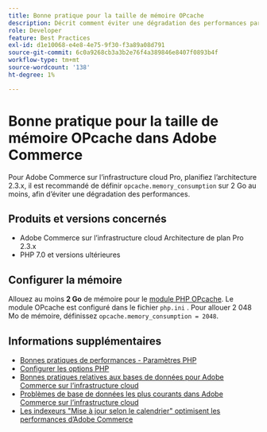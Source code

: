 ```yaml
---
title: Bonne pratique pour la taille de mémoire OPcache
description: Décrit comment éviter une dégradation des performances par des paramètres spécifiques de la consommation de mémoire OPcache sur les projets Adobe Commerce.
role: Developer
feature: Best Practices
exl-id: d1e10068-e4e8-4e75-9f30-f3a89a08d791
source-git-commit: 6c0a9268cb3a3b2e76f4a389846e8407f0893b4f
workflow-type: tm+mt
source-wordcount: '138'
ht-degree: 1%

---
```


# Bonne pratique pour la taille de mémoire OPcache dans Adobe Commerce

Pour Adobe Commerce sur l’infrastructure cloud Pro, planifiez l’architecture 2.3.x, il est recommandé de définir `opcache.memory_consumption` sur 2 Go au moins, afin d’éviter une dégradation des performances.

## Produits et versions concernés

* Adobe Commerce sur l’infrastructure cloud Architecture de plan Pro 2.3.x
* PHP 7.0 et versions ultérieures

## Configurer la mémoire

Allouez au moins **2 Go** de mémoire pour le [module PHP OPcache](https://www.php.net/manual/en/book.opcache.php). Le module OPcache est configuré dans le fichier `php.ini` . Pour allouer 2 048 Mo de mémoire, définissez `opcache.memory_consumption = 2048`.

## Informations supplémentaires

* [ Bonnes pratiques de performances - Paramètres PHP](../../../performance/software.md#php-settings)
* [Configurer les options PHP](https://experienceleague.adobe.com/en/docs/commerce-cloud-service/user-guide/configure/app/configure-app-yaml)
* [Bonnes pratiques relatives aux bases de données pour Adobe Commerce sur l’infrastructure cloud](database-on-cloud.md)
* [Problèmes de base de données les plus courants dans Adobe Commerce sur l’infrastructure cloud](../maintenance/resolve-database-performance-issues.md)
* [Les indexeurs &quot;Mise à jour selon le calendrier&quot; optimisent les performances d’Adobe Commerce](../maintenance/indexer-configuration.md)
